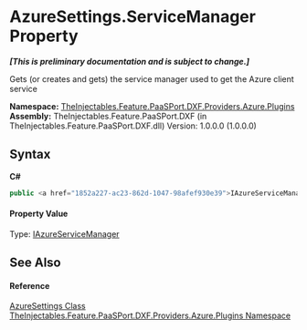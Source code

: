 # AzureSettings.ServiceManager Property 
 _**\[This is preliminary documentation and is subject to change.\]**_

Gets (or creates and gets) the service manager used to get the Azure client service

**Namespace:**&nbsp;<a href="7b39a861-bd82-d252-6fed-615bd3ef6134">TheInjectables.Feature.PaaSPort.DXF.Providers.Azure.Plugins</a><br />**Assembly:**&nbsp;TheInjectables.Feature.PaaSPort.DXF (in TheInjectables.Feature.PaaSPort.DXF.dll) Version: 1.0.0.0 (1.0.0.0)

## Syntax

**C#**<br />
``` C#
public <a href="1852a227-ac23-862d-1047-98afef930e39">IAzureServiceManager</a> ServiceManager { get; }
```


#### Property Value
Type: <a href="1852a227-ac23-862d-1047-98afef930e39">IAzureServiceManager</a>

## See Also


#### Reference
<a href="893fc694-5b06-0386-51cc-f256663f152f">AzureSettings Class</a><br /><a href="7b39a861-bd82-d252-6fed-615bd3ef6134">TheInjectables.Feature.PaaSPort.DXF.Providers.Azure.Plugins Namespace</a><br />